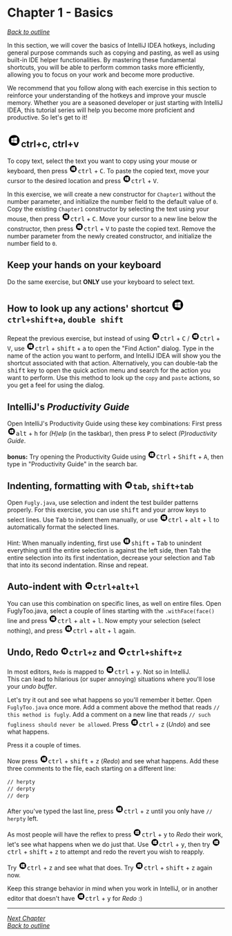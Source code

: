 # Chapter 1 - Basics
[_Back to outline_](outline.md)

In this section, we will cover the basics of IntelliJ IDEA hotkeys, including general purpose commands such as copying and pasting, as well as using
built-in IDE helper functionalities. By mastering these fundamental shortcuts, you will be able to perform common tasks more efficiently, allowing
you to focus on your work and become more productive.

We recommend that you follow along with each exercise in this section to reinforce your understanding of the hotkeys and improve your muscle memory.
Whether you are a seasoned developer or just starting with IntelliJ IDEA, this tutorial series will help you become more proficient and productive.
So let's get to it!

## ![Windows](icons/glyph-windows-32.png)ctrl+c, ctrl+v
To copy text, select the text you want to copy using your mouse or keyboard, then press ![Windows](icons/glyph-windows-20.png)<kbd>ctrl</kbd> + <kbd>C</kbd>. To paste the copied text,
move your cursor to the desired location and press ![Windows](icons/glyph-windows-20.png)<kbd>ctrl</kbd> + <kbd>V</kbd>.

In this exercise, we will create a new constructor for `Chapter1` without the number parameter, and initialize the number field to the default value
of `0`. Copy the existing `Chapter1` constructor by selecting the text using your mouse, then press ![Windows](icons/glyph-windows-20.png)<kbd>ctrl</kbd> + <kbd>C</kbd>. Move your cursor to
a new line below the constructor, then press ![Windows](icons/glyph-windows-20.png)<kbd>ctrl</kbd> + <kbd>V</kbd> to paste the copied text. Remove the number parameter from the newly
created constructor, and initialize the number field to `0`.

## Keep your hands on your keyboard
Do the same exercise, but **ONLY** use your keyboard to select text.

## How to look up any actions' shortcut ![Windows](icons/glyph-windows-32.png)`ctrl+shift+a`, `double shift`
Repeat the previous exercise, but instead of using ![Windows](icons/glyph-windows-20.png)<kbd>ctrl</kbd> + <kbd>C</kbd> / ![Windows](icons/glyph-windows-20.png)<kbd>ctrl</kbd> + <kbd>V</kbd>, use ![Windows](icons/glyph-windows-20.png)<kbd>ctrl</kbd> + <kbd>
shift</kbd> + <kbd>a</kbd> to open the "Find Action" dialog. Type in the name of the action you want to perform, and IntelliJ IDEA will show you the
shortcut associated with that action. Alternatively, you can double-tab the <kbd>shift</kbd> key to open the quick action menu and search for the
action you want to perform. Use this method to look up the `copy` and `paste` actions, so you get a feel for using the dialog.

## IntelliJ's _Productivity Guide_

Open IntelliJ's Productivity Guide using these key combinations:
First press ![Windows](icons/glyph-windows-20.png)<kbd>alt</kbd> + <kbd>h</kbd> for _(H)elp_ (in the taskbar), then press <kbd>P</kbd> to select _(P)roductivity Guide_.

**bonus:** Try opening the Productivity Guide using ![Windows](icons/glyph-windows-20.png)<kbd>Ctrl</kbd> + <kbd>Shift</kbd> + <kbd>A</kbd>, then type in "Productivity Guide" in the
search bar.

## Indenting, formatting with ![Windows](icons/glyph-windows-20.png)`tab`, `shift+tab`
Open `Fugly.java`, use selection and indent the test builder patterns properly.
For this exercise, you can use <kbd>shift</kbd> and your arrow keys to select lines.
Use <kbd>Tab</kbd> to indent them manually, or use ![Windows](icons/glyph-windows-20.png)<kbd>ctrl</kbd> + <kbd>alt</kbd> + <kbd>l</kbd> to automatically format the selected lines.

Hint: When manually indenting, first use ![Windows](icons/glyph-windows-20.png)<kbd>shift</kbd> + <kbd>Tab</kbd> to unindent everything until the entire selection is against the left
side, then <kbd>Tab</kbd> the entire selection into its first indentation, decrease your selection and <kbd>Tab</kbd>  that into its second
indentation. Rinse and repeat.

## Auto-indent with ![Windows](icons/glyph-windows-20.png)`ctrl+alt+l`
You can use this combination on specific lines, as well on entire files.
Open FuglyToo.java, select a couple of lines starting with the `.withFace(face()` line and press ![Windows](icons/glyph-windows-20.png)<kbd>ctrl</kbd> + <kbd>alt</kbd> + <kbd>l</kbd>.
Now empty your selection (select nothing), and press ![Windows](icons/glyph-windows-20.png)<kbd>ctrl</kbd> + <kbd>alt</kbd> + <kbd>l</kbd> again.

## Undo, Redo ![Windows](icons/glyph-windows-20.png)`ctrl+z` and ![Windows](icons/glyph-windows-20.png)`ctrl+shift+z`

In most editors, `Redo` is mapped to ![Windows](icons/glyph-windows-20.png)<kbd>ctrl</kbd> + <kbd>y</kbd>. Not so in IntelliJ.  
This can lead to hilarious (or super annoying) situations where you'll lose your _undo buffer_.

Let's try it out and see what happens so you'll remember it better.
Open `FuglyToo.java` once more.
Add a comment above the method that reads `// this method is fugly`.
Add a comment on a new line that reads `// such fugliness should never be allowed`.
Press ![Windows](icons/glyph-windows-20.png)<kbd>ctrl</kbd> + <kbd>z</kbd> (_Undo_) and see what happens.

Press it a couple of times.

Now press ![Windows](icons/glyph-windows-20.png)<kbd>ctrl</kbd> + <kbd>shift</kbd> + <kbd>z</kbd> (_Redo_) and see what happens.
Add these three comments to the file, each starting on a different line:

```
// herpty
// derpty
// derp
```

After you've typed the last line, press  ![Windows](icons/glyph-windows-20.png)<kbd>ctrl</kbd> + <kbd>z</kbd> until you only have `// herpty` left.

As most people will have the reflex to press ![Windows](icons/glyph-windows-20.png)<kbd>ctrl</kbd> + <kbd>y</kbd> to _Redo_ their work, let's see what happens when we do just that.
Use ![Windows](icons/glyph-windows-20.png)<kbd>ctrl</kbd> + <kbd>y</kbd>, then try ![Windows](icons/glyph-windows-20.png)<kbd>ctrl</kbd> + <kbd>shift</kbd> + <kbd>z</kbd> to attempt and redo the revert you wish to reapply.

Try ![Windows](icons/glyph-windows-20.png)<kbd>ctrl</kbd> + <kbd>z</kbd> and see what that does. Try ![Windows](icons/glyph-windows-20.png)<kbd>ctrl</kbd> + <kbd>shift</kbd> + <kbd>z</kbd> again now.

Keep this strange behavior in mind when you work in IntelliJ, or in another editor that doesn't have ![Windows](icons/glyph-windows-20.png)<kbd>ctrl</kbd> + <kbd>y</kbd> for _Redo_ :)

---

[_Next Chapter_](chapter2.md)  
[_Back to outline_](outline.md)